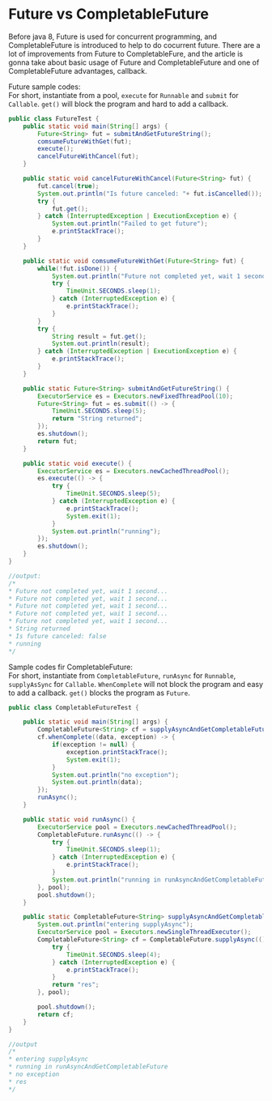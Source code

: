# Future vs CompletableFuture
Before java 8, Future is used for concurrent programming, and CompletableFuture is introduced to help to do cocurrent future. There are a lot of improvements from Future to CompletableFure, and the article is gonna take about basic usage of Future and CompletableFuture and one of CompletableFuture advantages, callback.  

Future sample codes:  
For short, instantiate from a pool, `execute` for `Runnable` and `submit` for `Callable`. `get()` will block the program and hard to add a callback.  
```java
public class FutureTest {
    public static void main(String[] args) {
        Future<String> fut = submitAndGetFutureString();
        comsumeFutureWithGet(fut);
        execute();
        cancelFutureWithCancel(fut);
    }

    public static void cancelFutureWithCancel(Future<String> fut) {
        fut.cancel(true);
        System.out.println("Is future canceled: "+ fut.isCancelled());
        try {
            fut.get();
        } catch (InterruptedException | ExecutionException e) {
            System.out.println("Failed to get future");
            e.printStackTrace();
        }
    }

    public static void comsumeFutureWithGet(Future<String> fut) {
        while(!fut.isDone()) {
            System.out.println("Future not completed yet, wait 1 second...");
            try {
                TimeUnit.SECONDS.sleep(1);
            } catch (InterruptedException e) {
                e.printStackTrace();
            }
        }
        try {
            String result = fut.get();
            System.out.println(result);
        } catch (InterruptedException | ExecutionException e) {
            e.printStackTrace();
        }
    }

    public static Future<String> submitAndGetFutureString() {
        ExecutorService es = Executors.newFixedThreadPool(10);
        Future<String> fut = es.submit(() -> {
            TimeUnit.SECONDS.sleep(5);
            return "String returned";
        });
        es.shutdown();
        return fut;
    }

    public static void execute() {
        ExecutorService es = Executors.newCachedThreadPool();
        es.execute(() -> {
            try {
                TimeUnit.SECONDS.sleep(5);
            } catch (InterruptedException e) {
                e.printStackTrace();
                System.exit(1);
            }
            System.out.println("running");
        });
        es.shutdown();
    }
}

//output:
/*
* Future not completed yet, wait 1 second...
* Future not completed yet, wait 1 second...
* Future not completed yet, wait 1 second...
* Future not completed yet, wait 1 second...
* Future not completed yet, wait 1 second...
* String returned
* Is future canceled: false
* running
*/

```

Sample codes fir CompletableFuture:  
For short, instantiate from `CompletableFuture`, `runAsync` for `Runnable`, `supplyAsSync` for `Callable`. `WhenComplete` will not block the program and easy to add a callback. `get()` blocks the program as `Future`.  
```java
public class CompletableFutureTest {

    public static void main(String[] args) {
        CompletableFuture<String> cf = supplyAsyncAndGetCompletableFutureString();
        cf.whenComplete((data, exception) -> {
            if(exception != null) {
                exception.printStackTrace();
                System.exit(1);
            }
            System.out.println("no exception");
            System.out.println(data);
        });
        runAsync();
    }

    public static void runAsync() {
        ExecutorService pool = Executors.newCachedThreadPool();
        CompletableFuture.runAsync(() -> {
            try {
                TimeUnit.SECONDS.sleep(1);
            } catch (InterruptedException e) {
                e.printStackTrace();
            }
            System.out.println("running in runAsyncAndGetCompletableFuture");
        }, pool);
        pool.shutdown();
    }

    public static CompletableFuture<String> supplyAsyncAndGetCompletableFutureString() {
        System.out.println("entering supplyAsync");
        ExecutorService pool = Executors.newSingleThreadExecutor();
        CompletableFuture<String> cf = CompletableFuture.supplyAsync(() -> {
            try {
                TimeUnit.SECONDS.sleep(4);
            } catch (InterruptedException e) {
                e.printStackTrace();
            }
            return "res";
        }, pool);

        pool.shutdown();
        return cf;
    }
}

//output
/*
* entering supplyAsync
* running in runAsyncAndGetCompletableFuture
* no exception
* res
*/
```
